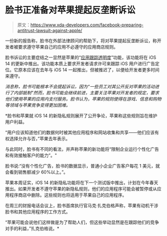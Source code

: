 # 脸书正准备对苹果提起反垄断诉讼

> 原文：<https://www.xda-developers.com/facebook-preparing-antitrust-lawsuit-against-apple/>

一份新的报告称，脸书在外部法律顾问的帮助下，将对苹果提起反垄断诉讼，称开发者被要求遵守苹果自己的应用不必遵守的应用商店规则。

脸书诉讼的主要症结之一显然是苹果的“[应用跟踪透明度](https://developer.apple.com/documentation/apptrackingtransparency)”功能，该功能将在 iOS 14 的更新中推出。该功能本质上要求开发者请求许可来跟踪 iOS 用户进行广告定位。它原本应该在去年与 iOS 14 一起推出，但被推迟了，以便给开发者更多时间来遵守。

[](https://www.theinformation.com/articles/facebook-looks-to-take-its-fight-with-apple-to-court)*消息称，脸书可能根本不会提起诉讼，因为“一些员工对其公开反对苹果的活动进行了内部抵制”然而，脸书可能会继续前进，主要关注苹果对开发者的规定，要求他们使用苹果的应用内支付服务。脸书认为，苹果的规则使得在游戏、信息和购物等领域与苹果竞争变得更加困难。*

 *脸书和苹果就 iOS 14 的新隐私规则展开了公开争论，苹果称这些规则旨在维护用户利益。

“用户应该知道他们的数据何时被其他应用程序和网站收集和共享——他们应该有权选择允许与否，”苹果去年表示。

与此同时，脸书有不同的看法，并声称苹果的新功能将“限制企业运行个性化广告和有效接触客户的能力”。"

脸书说:“没有个性化广告，脸书的数据显示，普通小企业广告客户每花 1 美元，就会看到销售额减少 60%以上。”。

苹果本周证实，iOS 14 的新隐私功能将在下一个测试版中推出，计划在今年春天推出。如果开发者不遵守苹果的新隐私规则，他们的应用程序可能会被暂停或从应用程序商店中删除。这些规则也将适用于苹果自己的应用程序。

在周三的财报电话会议上，脸书首席执行官马克·扎克伯格声称，苹果有动机干涉脸书和其他应用程序的工作方式。

“苹果可能会说他们这样做是为了帮助人们，但这些举动显然是在跟踪他们的竞争对手的利益，”扎克伯格说。*
